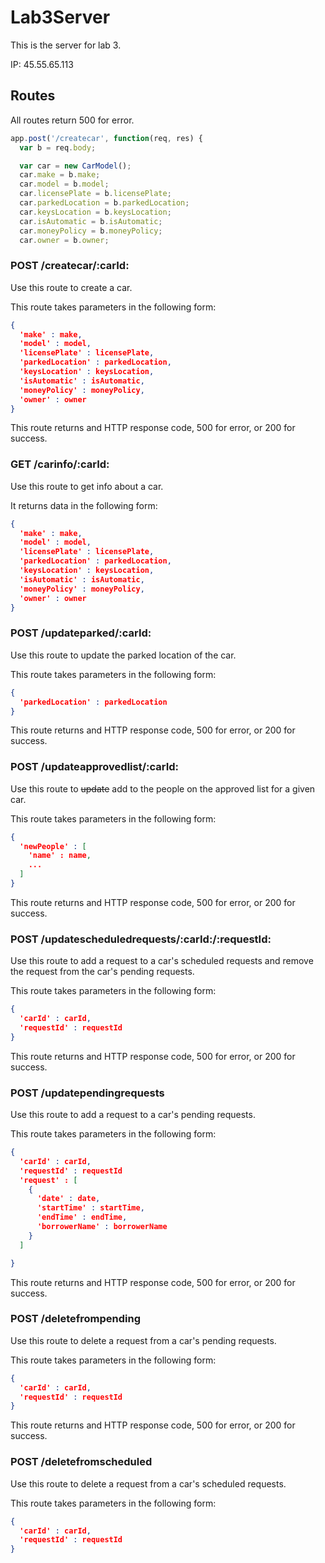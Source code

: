 # Lab3Server
This is the server for lab 3.

IP: 45.55.65.113

## Routes

All routes return 500 for error.

``` JavaScript
app.post('/createcar', function(req, res) {
  var b = req.body;

  var car = new CarModel();
  car.make = b.make;
  car.model = b.model;
  car.licensePlate = b.licensePlate;
  car.parkedLocation = b.parkedLocation;
  car.keysLocation = b.keysLocation;
  car.isAutomatic = b.isAutomatic;
  car.moneyPolicy = b.moneyPolicy;
  car.owner = b.owner;
```
### POST /createcar/:carId:

Use this route to create a car.

This route takes parameters in the following form:

``` JSON
{
  'make' : make,
  'model' : model,
  'licensePlate' : licensePlate,
  'parkedLocation' : parkedLocation,
  'keysLocation' : keysLocation,
  'isAutomatic' : isAutomatic,
  'moneyPolicy' : moneyPolicy,
  'owner' : owner
}
```

This route returns and HTTP response code, 500 for error, or 200 for success.

### GET /carinfo/:carId:

Use this route to get info about a car.

It returns data in the following form:

``` JSON
{
  'make' : make,
  'model' : model,
  'licensePlate' : licensePlate,
  'parkedLocation' : parkedLocation,
  'keysLocation' : keysLocation,
  'isAutomatic' : isAutomatic,
  'moneyPolicy' : moneyPolicy,
  'owner' : owner
}
```

### POST /updateparked/:carId:

Use this route to update the parked location of the car.

This route takes parameters in the following form:
``` JSON
{
  'parkedLocation' : parkedLocation
}
```

This route returns and HTTP response code, 500 for error, or 200 for success.

### POST /updateapprovedlist/:carId:

Use this route to ~~update~~ add to the people on the approved list for a given car.

This route takes parameters in the following form:
``` JSON
{
  'newPeople' : [
    'name' : name,
    ...
  ]
}
```
This route returns and HTTP response code, 500 for error, or 200 for success.

### POST /updatescheduledrequests/:carId:/:requestId:

Use this route to add a request to a car's scheduled requests and remove the request from the car's pending requests.

This route takes parameters in the following form:
``` JSON
{
  'carId' : carId,
  'requestId' : requestId
}
```

This route returns and HTTP response code, 500 for error, or 200 for success.

### POST /updatependingrequests

Use this route to add a request to a car's pending requests.

This route takes parameters in the following form:
``` JSON
{
  'carId' : carId,
  'requestId' : requestId
  'request' : [
    {
      'date' : date,
      'startTime' : startTime,
      'endTime' : endTime,
      'borrowerName' : borrowerName
    }
  ]

}
```

This route returns and HTTP response code, 500 for error, or 200 for success.

### POST /deletefrompending

Use this route to delete a request from a car's pending requests.

This route takes parameters in the following form:
``` JSON
{
  'carId' : carId,
  'requestId' : requestId
}
```

This route returns and HTTP response code, 500 for error, or 200 for success.

### POST /deletefromscheduled

Use this route to delete a request from a car's scheduled requests.

This route takes parameters in the following form:
``` JSON
{
  'carId' : carId,
  'requestId' : requestId
}
```
